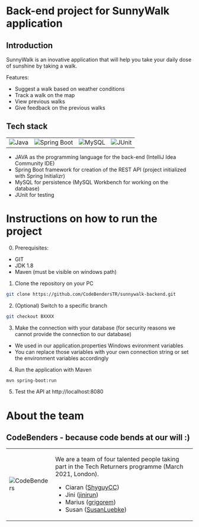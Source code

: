 # Back-end project for SunnyWalk application

## Introduction
SunnyWalk is an inovative application that will help you take your daily dose of sunshine by taking a walk.

Features:
* Suggest a walk based on weather conditions
* Track a walk on the map
* View previous walks
* Give feedback on the previous walks


## Tech stack
<table>
  <tr>
    <td>
      <img src="https://i.imgur.com/CNcQerw.jpg" alt="Java"/>
    </td>
    <td>
      <img src="https://i.imgur.com/R4CD5ON.jpg" alt="Spring Boot"/>
    </td>
    <td>
      <img src="https://i.imgur.com/dlQp7YA.jpg" alt="MySQL"/>
    </td>
    <td>
      <img src="https://i.imgur.com/tmQ1HQl.jpg" alt="JUnit"/>
    </td>
  </tr>
</table>

* JAVA as the programming language for the back-end (IntelliJ Idea Community IDE)
* Spring Boot framework for creation of the REST API (project initialized with Spring Initializr)
* MySQL for persistence (MySQL Workbench for working on the database)
* JUnit for testing

# Instructions on how to run the project
0. Prerequisites:
* GIT
* JDK 1.8
* Maven (must be visible on windows path)
1. Clone the repository on your PC
```sh
git clone https://github.com/CodeBendersTR/sunnywalk-backend.git
```
2. (Optional) Switch to a specific branch
```sh
git checkout BXXXX
```
3. Make the connection with your database (for security reasons we cannot provide the connection to our database)
* We used in our application.properties Windows evironment variables
* You can replace those variables with your own connection string or set the environment variables accordingly
4. Run the application with Maven
```sh
mvn spring-boot:run
```
5. Test the API at http://localhost:8080

# About the team
## CodeBenders - because code bends at our will :)
<table>
  <tr>
    <td>
      <img src="https://i.imgur.com/ZEv9tbA.jpg" alt="CodeBenders"/>
    </td>
    <td>
      <p>
        We are a team of four talented people taking part in the Tech Returners programme (March 2021, London).
        <ul>
          <li>
            Ciaran (<a href="https://github.com/ShyguyCC">ShyguyCC</a>)
          </li>
          <li>
            Jini (<a href="https://github.com/jinirun">jinirun</a>)
          </li>
          <li>
            Marius (<a href="https://github.com/grigorem">grigorem</a>)
          </li>
          <li>
            Susan (<a href="https://github.com/SusanLuebke">SusanLuebke</a>)
          </li>
        </ul>
      </p>
    </td>
    </td>
  </tr>
</table>
